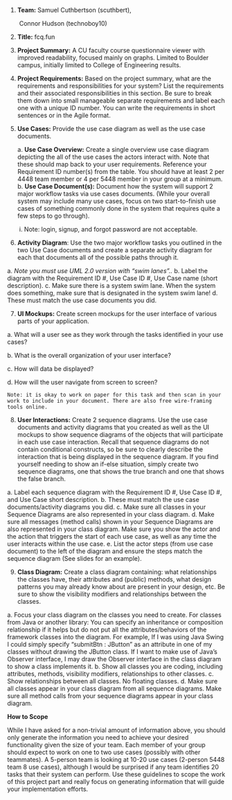 1. **Team:** Samuel Cuthbertson (scuthbert), 

   ​	    Connor Hudson (technoboy10)

2. **Title:** fcq.fun

3. **Project Summary:** A CU faculty course questionnaire viewer with improved readability, focused mainly on graphs. Limited to Boulder campus, initially limited to College of Engineering results. 

4. **Project Requirements:** Based on the project summary, what are the requirements and responsibilities for your system? List the requirements and their associated responsibilities in this section. Be sure to break them down into small manageable separate requirements and label each one with a unique ID number. You can write the requirements in short sentences or in the Agile format.

5. **Use Cases:** Provide the use case diagram as well as the use case documents.

   a. **Use Case Overview:** Create a single overview use case diagram depicting the all of the use cases the actors interact with. Note that these should map back to your user requirements. Reference your Requirement ID number(s) from the table. You should have at least 2 per 4448 team member or 4 per 5448 member in your group at a minimum. 
   b. **Use Case Document(s):** Document how the system will support 2 major workflow tasks via use cases documents. (While your overall system may include many use cases, focus on two start-to-finish use cases of something commonly done in the system that requires quite a few steps to go through).

   ​	i. Note: login, signup, and forgot password are not acceptable.

6. **Activity Diagram**: Use the two major workflow tasks you outlined in the two Use Case documents and create a separate activity diagram for each that documents all of the possible paths through it.

  a. _Note you must use UML 2.0 version with “swim lanes”.._
  b. Label the diagram with the Requirement ID #, Use Case ID #, Use Case name (short description).
  c. Make sure there is a system swim lane. When the system does something, make sure that is designated in the system swim lane!
  d. These must match the use case documents you did.

7. **UI Mockups:** Create screen mockups for the user interface of various parts of your application.

  a. What will a user see as they work through the tasks identified in your use cases?

  b. What is the overall organization of your user interface?

  c. How will data be displayed?

  d. How will the user navigate from screen to screen?

    Note: it is okay to work on paper for this task and then scan in your work to include in your document. There are also free wire-framing tools online.

8. **User Interactions:** Create 2 sequence diagrams. Use the use case documents and activity diagrams that you created as well as the UI mockups to show sequence diagrams of the objects that will participate in each use case interaction. Recall that sequence diagrams do not contain conditional constructs, so be sure to clearly describe the interaction that is being displayed in the sequence diagram. If you find yourself needing to show an if-else situation, simply create two sequence diagrams, one that shows the true branch and one that shows the false branch.

  a. Label each sequence diagram with the Requirement ID #, Use Case ID #, and Use Case short description.
  b. These must match the use case documents/activity diagrams you did.
  c. Make sure all classes in your Sequence Diagrams are also represented in your class diagram.
  d. Make sure all messages (method calls) shown in your Sequence Diagrams are also represented in your class diagram. Make sure you show the actor and the action that triggers the start of each use case, as well as any time the user interacts within the use case.
  e. List the actor steps (from use case document) to the left of the diagram and ensure the steps match the sequence diagram (See slides for an example).

9. **Class Diagram:** Create a class diagram containing: what relationships the classes have, their attributes and (public) methods, what design patterns you may already know about are present in your design, etc. Be sure to show the visibility modifiers and relationships between the classes.

  a. Focus your class diagram on the classes you need to create. For classes from Java or another library: You can specify an inheritance or composition relationship if it helps but do not put all the attributes/behaviors of the framework classes into the diagram. For example, If I was using Java Swing I could simply specify “submitBtn : JButton” as an attribute in one of my classes without drawing the JButton class. If I want to make use of Java’s Observer interface, I may draw the Observer interface in the class diagram to show a class implements it.
  b. Show all classes you are coding, including attributes, methods, visibility modifiers, relationships to other classes. 
  c. Show relationships between all classes. No floating classes.
  d. Make sure all classes appear in your class diagram from all sequence diagrams. Make sure all method calls from your sequence diagrams appear in your class diagram.

**How to Scope** 

While I have asked for a non-trivial amount of information above, you should only
generate the information you need to achieve your desired functionality given the
size of your team. Each member of your group should expect to work on one to two
use cases (possibly with other teammates). A 5-person team is looking at 10-20 use
cases (2-person 5448 team 8 use cases), although I would be surprised if any team
identifies 20 tasks that their system can perform. Use these guidelines to scope the
work of this project part and really focus on generating information that will guide
your implementation efforts.
